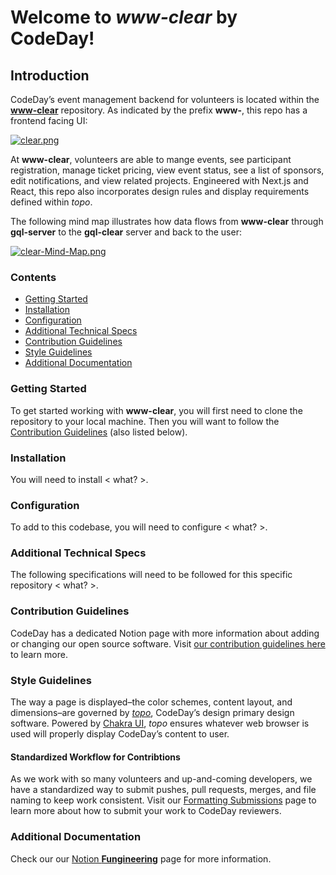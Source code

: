 # Welcome to _www-clear_ by CodeDay!

## Introduction
CodeDay’s event management backend for volunteers is located within the [**www-clear**](https://github.com/codeday/www-clear) repository. As indicated by the prefix **www-**, this repo has a frontend facing UI:

[![clear.png](https://i.postimg.cc/y6LZqFp3/clear.png)](https://postimg.cc/4nhdVhgX)

At **www-clear**, volunteers are able to mange events, see participant registration, manage ticket pricing, view event status, see a list of sponsors, edit notifications, and view related projects. Engineered with Next.js and React, this repo also incorporates design rules and display requirements defined within _topo_.

The following mind map illustrates how data flows from **www-clear** through **gql-server** to the **gql-clear** server and back to the user:

[![clear-Mind-Map.png](https://i.postimg.cc/9M361873/clear-Mind-Map.png)](https://postimg.cc/670bphcz)

### Contents
- [Getting Started]()
- [Installation]() 
- [Configuration]() 
- [Additional Technical Specs]() 
- [Contribution Guidelines]() 
- [Style Guidelines]() 
- [Additional Documentation]() 

### Getting Started
To get started working with **www-clear**, you will first need to clone the repository to your local machine. Then you will want to follow the [Contribution Guidelines](< link to bullet, not Notion >) (also listed below).

### Installation 
You will need to install < what? >.

### Configuration
To add to this codebase, you will need to configure < what? >.

### Additional Technical Specs
The following specifications will need to be followed for this specific repository < what? >.

### Contribution Guidelines
CodeDay has a dedicated Notion page with more information about adding or changing our open source software. Visit [our contribution guidelines here](https://www.notion.so/codeday/Contribution-Guidelines-draft-04e4cac2f72744b7b84e1e1a68c55f4e) to learn more.

### Style Guidelines
The way a page is displayed–the color schemes, content layout, and dimensions–are governed by [_topo_](https://topo.codeday.org/), CodeDay’s design primary design software. Powered by [Chakra UI](https://chakra-ui.com/), _topo_ ensures whatever web browser is used will properly display CodeDay’s content to user.

#### Standardized Workflow for Contribtions
As we work with so many volunteers and up-and-coming developers, we have a standardized way to submit pushes, pull requests, merges, and file naming to keep work consistent. Visit our [Formatting Submissions](https://www.notion.so/codeday/Formatting-Submissions-draft-04e4cac2f72744b7b84e1e1a68c55f4e) page to learn more about how to submit your work to CodeDay reviewers.

### Additional Documentation
Check our our [Notion **Fungineering**](https://www.notion.so/codeday/Fungineering-dfc6f9bea0fd43849c9a31bd94a64d17) page for more information.
